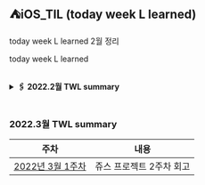 ## ⛺️iOS_TIL (today week L learned)
 
 today week L learned 2월 정리 
 
today week L learned 

</br>

<details>
<summary><b>🖇 2022.2월 TWL summary <b/></summary>
<div markdown="1">
 &nbsp;
- [2022년 2월 첫주차 야구 프로젝트 회고 및 고민했던점]()
- [2022년 2월 2주차 묶찌빠 프로젝트 회고 및 고민 했던점 ](https://github.com/Roy-wonji/iOS_yagom_starter_camp/blob/main/TWL/2월/2022.2월%202주차.md)
- [2022년 2월 3주차 쥬스 프로젝트 1주차 회고](https://github.com/Roy-wonji/ios-yagom-academy/blob/main/TWL/2월/2022.2월%203주차.md)
 &nbsp;   
</div>
</details>
</br>



###  2022.3월 TWL summary
 
|주차|내용|
|:---:|:---:|
|[2022년 3월 1주차]()|쥬스 프로젝트 2주차 회고|

